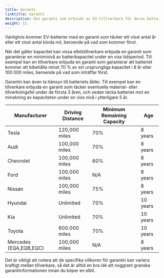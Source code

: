 ```yaml
---
title: Garanti
linktitle: Garanti
description: Den garanti som erbjuds av EV-tillverkare för deras batterier kan variera beroende på tillverkaren och den specifika fordonsmodellen.
weight: 11
---
```

<!-- markdownlint-disable MD033 -->

Vanligtvis kommer EV-batterier med en garanti som täcker ett visst antal år eller ett visst antal körda mil, beroende på vad som kommer först.

När det gäller kapacitet kan vissa elbilstillverkare erbjuda en garanti som garanterar en miniminivå av batterikapacitet under en viss tidsperiod. Till exempel kan en tillverkare erbjuda en garanti som garanterar att batteriet kommer att bibehålla minst 70 % av sin ursprungliga kapacitet i 8 år eller 100 000 miles, beroende på vad som inträffar först.

Garantin kan även ta hänsyn till batteriets ålder. Till exempel kan en tillverkare erbjuda en garanti som täcker eventuella material- eller tillverkningsfel under de första 3 åren, och sedan täcka batteriet mot en minskning av kapaciteten under en viss nivå i ytterligare 5 år.

<table class="table table-striped border">
<thead>
<tr>
    <th>Manufacturer</th>
    <th>Driving Distance</th>
    <th>Minimum Remaining Capacity</th>
    <th>Age</th>
</tr>

</thead>
<tbody>
<tr>
    <td>Tesla</td>
    <td>120,000 miles</td>
    <td>70%</td>
    <td>8 years</td>
</tr>
<tr>
    <td>Audi</td>
    <td>100,000 miles</td>
    <td>70%</td>
    <td>8 years</td>
</tr>
<tr>
    <td>Chevrolet</td>
    <td>100,000 miles</td>
    <td>60%</td>
    <td>8 years</td>
</tr>
<tr>
    <td>Ford</td>
    <td>100,000 miles</td>
    <td>N/A</td>
    <td>8 years</td>
</tr>
<tr>
    <td>Nissan</td>
    <td>100,000 miles</td>
    <td>75%</td>
    <td> 8 years</td>
</tr>
<tr>
    <td>Hyundai</td>
    <td>Unlimited</td>
    <td>70%</td>
    <td>10 years</td>
</tr>
<tr>
    <td>Kia</td>
    <td>Unlimited</td>
    <td>70%</td>
    <td>10 years</td>
</tr>
<tr>
    <td>Toyota</td>
    <td>600.000 miles</td>
    <td>70%</td>
    <td>10 years</td>
</tr>
<tr>
    <td>Mercedes (EQA,EQB,EQC)</td>
    <td>100,000 miles</td>
    <td>N/A</td>
    <td>8 years</td>
</tr>

</body>
</table>

Det är viktigt att notera att de specifika villkoren för garantin kan variera kraftigt mellan tillverkare, så det är alltid en bra idé att noggrant granska garantiinformationen innan du köper en elbil.
